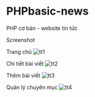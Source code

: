 # PHPbasic-news
PHP cơ bản - website tin tức

Screenshot

Trang chủ
![tt1](https://user-images.githubusercontent.com/22466040/49075138-ca56b200-f268-11e8-90d3-3c3af1000dcd.PNG)

Chi tiết bài viết
![tt2](https://user-images.githubusercontent.com/22466040/49075160-d5114700-f268-11e8-92bd-4d345b7eab72.PNG)

Thêm bài viết
![tt3](https://user-images.githubusercontent.com/22466040/49075199-ef4b2500-f268-11e8-9f6f-0a47cf3b9fb0.PNG)

Quản lý chuyên mục
![tt4](https://user-images.githubusercontent.com/22466040/49075204-f07c5200-f268-11e8-9745-d80e2693e741.PNG)
